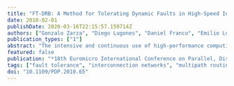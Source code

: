 ```yaml
---
title: "FT-DRB: A Method for Tolerating Dynamic Faults in High-Speed Interconnection Networks"
date: 2010-02-01
publishDate: 2020-03-16T22:15:57.159714Z
authors: ["Gonzalo Zarza", "Diego Lugones", "Daniel Franco", "Emilio Luque"]
publication_types: ["1"]
abstract: "The intensive and continuous use of high-performance computing systems for executing computationally intensive applications, coupled with the large number of elements that make them up, dramatically increase the likelihood of failures during their operation. The interconnection network is a critical part of such systems, therefore, network faults have an extremely high impact because most routing algorithms are not designed to tolerate faults. In such algorithms, just a single fault may stall messages in the network, preventing the finalization of applications, or may lead to deadlocked configurations. This paper introduces a novel fault-tolerant routing method provided with a new deadlock avoidance technique designed to solve an unbounded number of faults appearing at random during system operation. Our method provides escape paths for the stalled messages. In addition, the routing algorithm configures alternative paths to avoid the faulty areas taking advantage of communication path redundancy by means of multipath routing approaches. Deadlock avoidance is achieved by adding a small-sized queue and applying a simple set of actions when accessing output buffers with limited free space. Experiments show that our method allows applications to successfully finalize their execution in the presence of several number of faults, with an average performance value of 96% compared to the fault-free scenarios."
featured: false
publication: "*18th Euromicro International Conference on Parallel, Distributed and Network-Based Computing (PDP)*"
tags: ["fault tolerance", "interconnection networks", "multipath routing"]
doi: "10.1109/PDP.2010.65"
---
```


